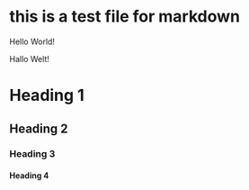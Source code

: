 # this is a test file for markdown
Hello World!

Hallo Welt!



# Heading 1
## Heading 2
### Heading 3
#### Heading 4
